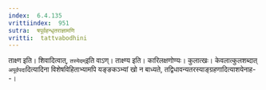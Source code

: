 ```yaml
---
index:  6.4.135
vrittiindex:  951
sutra:  षपूर्वहन्धृतराज्ञामणि
vritti:  tattvabodhini 
---
```


ताक्ष्ण इति। शिवादित्वात्, `तस्येदम्`इति वाऽण्। ताक्ष्ण्य इति। कारिलक्षणोण्यः। कुलात्खः। केवलात्कुलशब्दात् `अपूर्वपदा`दित्यादिना विशेषविहिताभ्यामपि यङ्ङकञ्भ्यां खो न बाध्यते, तद्विधावन्यतरस्याङ्ग्रहणादित्याशयेनाह--।

